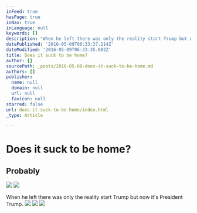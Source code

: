 ```yaml
---
inFeed: true
hasPage: true
inNav: true
inLanguage: null
keywords: []
description: "When he left there was only the reality start Trump but now it's President Trump."
datePublished: '2016-05-09T06:33:37.214Z'
dateModified: '2016-05-09T06:33:35.082Z'
title: Does it suck to be home?
author: []
sourcePath: _posts/2016-05-08-does-it-suck-to-be-home.md
authors: []
publisher:
  name: null
  domain: null
  url: null
  favicon: null
starred: false
url: does-it-suck-to-be-home/index.html
_type: Article

---
```

# Does it suck to be home?

## Probably
![](https://the-grid-user-content.s3-us-west-2.amazonaws.com/56e52975-86c2-4ee0-84ed-b21bbfdbec97.png)
![](https://the-grid-user-content.s3-us-west-2.amazonaws.com/f3582699-de17-4e95-9971-e24ee619dfa3.png)

When he left there was only the reality start Trump but now it's President Trump.
![](https://the-grid-user-content.s3-us-west-2.amazonaws.com/f38e4f5e-3322-434b-ac05-9b3553b82221.png)
![](https://the-grid-user-content.s3-us-west-2.amazonaws.com/fd0cd2fb-e17c-4b2e-8c7a-8b8ba934c605.png)
![](https://the-grid-user-content.s3-us-west-2.amazonaws.com/58fa8fc8-5186-4ad0-bae2-f9f60a0ad8f7.png)